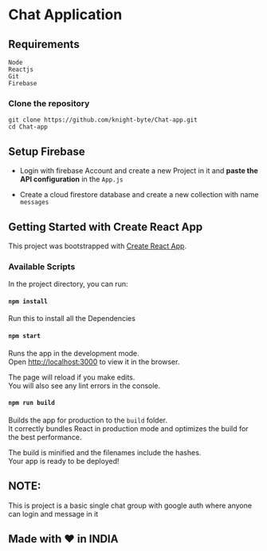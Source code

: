 # Chat Application

## Requirements

```
Node
Reactjs
Git
Firebase
```

### Clone the repository

```
git clone https://github.com/knight-byte/Chat-app.git
cd Chat-app
```

## Setup Firebase

- Login with firebase Account and create a new Project in it and **paste the API configuration** in the `App.js`

- Create a cloud firestore database and create a new collection with name `messages`

## Getting Started with Create React App

This project was bootstrapped with [Create React App](https://github.com/facebook/create-react-app).

### Available Scripts

In the project directory, you can run:

#### `npm install`

Run this to install all the Dependencies

#### `npm start`

Runs the app in the development mode.\
Open [http://localhost:3000](http://localhost:3000) to view it in the browser.

The page will reload if you make edits.\
You will also see any lint errors in the console.

#### `npm run build`

Builds the app for production to the `build` folder.\
It correctly bundles React in production mode and optimizes the build for the best performance.

The build is minified and the filenames include the hashes.\
Your app is ready to be deployed!

## NOTE:

This is project is a basic single chat group with google auth where anyone can login and message in it

## **Made with ❤ in INDIA**
